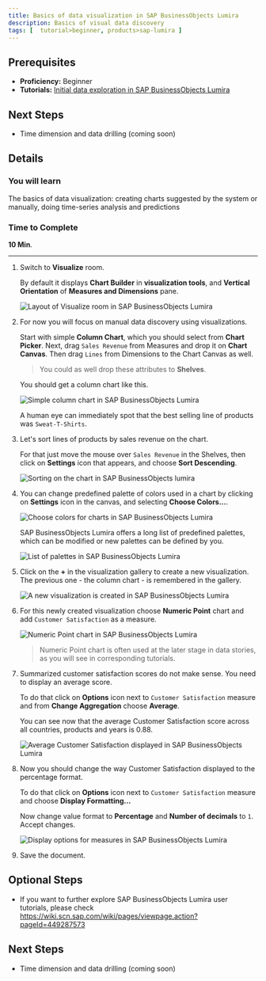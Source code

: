 ```yaml
---
title: Basics of data visualization in SAP BusinessObjects Lumira
description: Basics of visual data discovery
tags: [  tutorial>beginner, products>sap-lumira ]
---
```

## Prerequisites  
 - **Proficiency:** Beginner
 - **Tutorials:** [Initial data exploration in SAP BusinessObjects Lumira](http://www.sap.com/developer/tutorials/lumira-initial-data-exploration.html)

## Next Steps
 - Time dimension and data drilling (coming soon)

## Details
### You will learn  
The basics of data visualization: creating charts suggested by the system or manually, doing time-series analysis and predictions

### Time to Complete
**10 Min**.

---

1. Switch to **Visualize** room.

    By default it displays **Chart Builder** in **visualization tools**, and **Vertical Orientation** of **Measures and Dimensions** pane.

    ![Layout of Visualize room in SAP BusinessObjects Lumira](Lum03-01a.png)

2. For now you will focus on manual data discovery using visualizations.

    Start with simple **Column Chart**, which you should select from **Chart Picker**. Next, drag `Sales Revenue` from Measures and drop it on **Chart Canvas**. Then drag `Lines` from Dimensions to the Chart Canvas as well.

    > You could as well drop these attributes to **Shelves**.

    You should get a column chart like this.

    ![Simple column chart in SAP BusinessObjects Lumira](Lum03-02.png)

     A human eye can immediately spot that the best selling line of products was `Sweat-T-Shirts`.

3. Let's sort lines of products by sales revenue on the chart.

    For that just move the mouse over `Sales Revenue` in the Shelves, then click on **Settings** icon that appears, and choose **Sort Descending**.

    ![Sorting on the chart in SAP BusinessObjects lumira](Lum03-03.png)

4. You can change predefined palette of colors used in a chart by clicking on **Settings** icon in the canvas, and selecting **Choose Colors...**.

    ![Choose colors for charts in SAP BusinessObjects Lumira](Lum03-04.png)

    SAP BusinessObjects Lumira offers a long list of predefined palettes, which can be modified or new palettes can be defined by you.

    ![List of palettes in SAP BusinessObjects Lumira](Lum03-05.png)

5. Click on the **+** in the visualization gallery to create a new visualization. The previous one - the column chart - is remembered in the gallery.

    ![A new visualization is created in SAP BusinessObjects Lumira](Lum03-06.png)

6. For this newly created visualization choose **Numeric Point** chart and add `Customer Satisfaction` as a measure.

    ![Numeric Point chart in SAP BusinessObjects Lumira](Lum03-07.png)

    > Numeric Point chart is often used at the later stage in data stories, as you will see in corresponding tutorials.

7. Summarized customer satisfaction scores do not make sense. You need to display an average score.

    To do that click on **Options** icon next to `Customer Satisfaction` measure and from **Change Aggregation** choose **Average**.

    You can see now that the average Customer Satisfaction score across all countries, products and years is 0.88.

    ![Average Customer Satisfaction displayed in SAP BusinessObjects Lumira](Lum03-08.png)

8. Now you should change the way Customer Satisfaction displayed to the percentage format.

    To do that click on **Options** icon next to `Customer Satisfaction` measure and choose **Display Formatting...**

    Now change value format to **Percentage** and **Number of decimals** to `1`. Accept changes.

    ![Display options for measures in SAP BusinessObjects Lumira](Lum03-09.png)

9. Save the document.

## Optional Steps

 - If you want to further explore SAP BusinessObjects Lumira user tutorials, please check https://wiki.scn.sap.com/wiki/pages/viewpage.action?pageId=449287573

## Next Steps
 - Time dimension and data drilling (coming soon)
